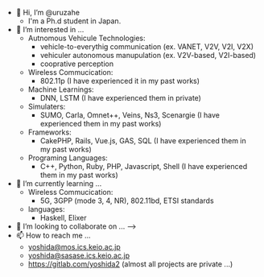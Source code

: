 - 👋 Hi, I’m @uruzahe
  - I'm a Ph.d student in Japan. 
- 👀 I’m interested in ...
   - Autnomous Vehicule Technologies:
     - vehicle-to-everythig communication (ex. VANET, V2V, V2I, V2X)
     - vehiculer autonomous manupulation (ex. V2V-based, V2I-based)
     - cooprative perception
   - Wireless Commucication:
     - 802.11p  (I have experienced it in my past works)
   - Machine Learnings:
     - DNN, LSTM (I have experienced them in private)
   - Simulaters:
     - SUMO, Carla, Omnet++, Veins, Ns3, Scenargie (I have experienced them in my past works)
   - Frameworks:
      - CakePHP, Rails, Vue.js, GAS, SQL (I have experienced them in my past works)
   - Programing Languages:
     - C++, Python, Ruby, PHP, Javascript, Shell (I have experienced them in my past works)
- 🌱 I’m currently learning ...
  - Wireless Commucication:
    - 5G, 3GPP (mode 3, 4, NR), 802.11bd, ETSI standards
  - languages:
    - Haskell, Elixer
- 💞️ I’m looking to collaborate on ...
-->
- 📫 How to reach me ...
  - yoshida@mos.ics.keio.ac.jp
  - yoshida@sasase.ics.keio.ac.jp
  - https://gitlab.com/yoshida2 (almost all projects are private ...)

<!---
uruzahe/uruzahe is a ✨ special ✨ repository because its `README.md` (this file) appears on your GitHub profile.
You can click the Preview link to take a look at your changes.
--->
